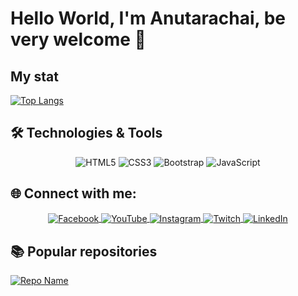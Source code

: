 # Hello World, I'm Anutarachai, be very welcome 👋
## My stat
[![Top Langs](https://github-readme-stats.vercel.app/api/top-langs/?username=Anutaracahi&layout=compact&theme=vision-friendly-dark)](https://github.com/anuraghazra/github-readme-stats)


## 🛠️ Technologies & Tools
<p align="center">
  <img src="https://img.icons8.com/color/48/000000/html-5.png" alt="HTML5" />
  <img src="https://img.icons8.com/color/48/000000/css3.png" alt="CSS3" />
  <img src="https://img.icons8.com/color/48/000000/bootstrap.png" alt="Bootstrap" />
  <img src="https://img.icons8.com/color/48/000000/javascript.png" alt="JavaScript" />
</p>

## 🌐 Connect with me:
<p align="center">
  <a href="https://www.facebook.com/anutarachai.wiphawin123" target="_blank">
    <img align="center" src="https://img.icons8.com/color/48/000000/facebook.png" alt="Facebook" />
  </a>
  <a href="https://www.youtube.com/@poonsai0917" target="_blank">
    <img align="center" src="https://img.icons8.com/color/48/000000/youtube-play.png" alt="YouTube" />
  </a>
  <a href="https://www.instagram.com/anut.wind/" target="_blank">
    <img align="center" src="https://img.icons8.com/color/48/000000/instagram-new.png" alt="Instagram" />
  </a>
  <a href="https://x.com/WnNsth" target="_blank">
    <img align="center" src="https://img.icons8.com/color/48/000000/twitch.png" alt="Twitch" />
  </a>
  <a href="https://www.linkedin.com/in/anutarachai-w-3b1a11327/" target="_blank">
    <img align="center" src="https://img.icons8.com/color/48/000000/linkedin.png" alt="LinkedIn" />
  </a>
</p>


## 📚 Popular repositories
[![Repo Name](https://github-readme-stats.vercel.app/api/pin/?username=your-username&repo=your-repo-name&theme=dark)](https://github.com/your-username/your-repo-name)

<!--
**Anutarachai/Anutarachai** is a ✨ _special_ ✨ repository because its `README.md` (this file) appears on your GitHub profile.

Here are some ideas to get you started:

- 🔭 I’m currently working on ...
- 🌱 I’m currently learning ...
- 👯 I’m looking to collaborate on ...
- 🤔 I’m looking for help with ...
- 💬 Ask me about ...
- 📫 How to reach me: ...
- 😄 Pronouns: ...
- ⚡ Fun fact: ...
-->
